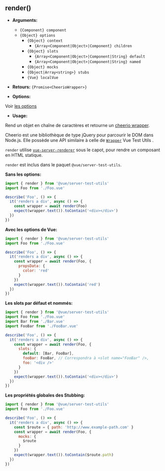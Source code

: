 ## render()

- **Arguments:**

  - `{Component} component`
  - `{Object} options`
    - `{Object} context`
      - `{Array<Component|Object>|Component} children`
    - `{Object} slots`
      - `{Array<Component|Object>|Component|String} default`
      - `{Array<Component|Object>|Component|String} named`
    - `{Object} mocks`
    - `{Object|Array<string>} stubs`
    - `{Vue} localVue`

- **Retours:** `{Promise<CheerioWrapper>}`

- **Options:**

Voir [les options](./options.md)

- **Usage:**

Rend un objet en chaîne de caractères et retourne un [cheerio wrapper](https://github.com/cheeriojs/cheerio).

Cheerio est une bibliothèque de type jQuery pour parcourir le DOM dans Node.js. Elle possède une API similaire à celle de [`Wrapper`](wrapper/) Vue Test Utils .

`render` utilise [`vue-server-renderer`](https://ssr.vuejs.org/en/basic.html) sous le capot, pour rendre un composant en HTML statique.

`render` est inclus dans le paquet `@vue/server-test-utils`.

**Sans les options:**

```js
import { render } from '@vue/server-test-utils'
import Foo from './Foo.vue'

describe('Foo', () => {
  it('renders a div', async () => {
    const wrapper = await render(Foo)
    expect(wrapper.text()).toContain('<div></div>')
  })
})
```

**Avec les options de Vue:**

```js
import { render } from '@vue/server-test-utils'
import Foo from './Foo.vue'

describe('Foo', () => {
  it('renders a div', async () => {
    const wrapper = await render(Foo, {
      propsData: {
        color: 'red'
      }
    })
    expect(wrapper.text()).toContain('red')
  })
})
```

**Les slots par défaut et nommés:**

```js
import { render } from '@vue/server-test-utils'
import Foo from './Foo.vue'
import Bar from './Bar.vue'
import FooBar from './FooBar.vue'

describe('Foo', () => {
  it('renders a div', async () => {
    const wrapper = await render(Foo, {
      slots: {
        default: [Bar, FooBar],
        fooBar: FooBar, // Correspondra à <slot name="FooBar" />,
        foo: '<div />'
      }
    })
    expect(wrapper.text()).toContain('<div></div>')
  })
})
```

**Les propriétés globales des Stubbing:**

```js
import { render } from '@vue/server-test-utils'
import Foo from './Foo.vue'

describe('Foo', () => {
  it('renders a div', async () => {
    const $route = { path: 'http://www.example-path.com' }
    const wrapper = await render(Foo, {
      mocks: {
        $route
      }
    })
    expect(wrapper.text()).toContain($route.path)
  })
})
```
